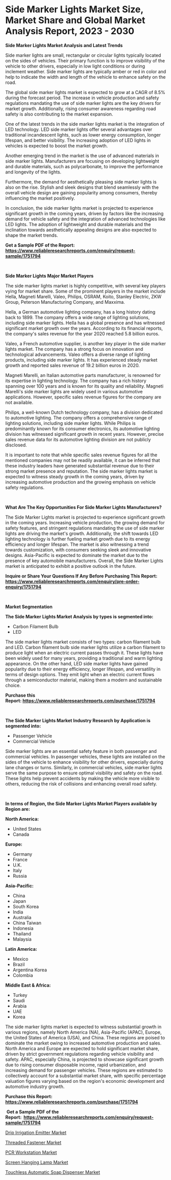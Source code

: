 <p><h1>Side Marker Lights Market Size, Market Share and Global Market Analysis Report, 2023 - 2030</h1></p><p><strong>Side Marker Lights Market Analysis and Latest Trends</strong></p>
<p><p>Side marker lights are small, rectangular or circular lights typically located on the sides of vehicles. Their primary function is to improve visibility of the vehicle to other drivers, especially in low light conditions or during inclement weather. Side marker lights are typically amber or red in color and help to indicate the width and length of the vehicle to enhance safety on the road.</p><p>The global side marker lights market is expected to grow at a CAGR of 8.5% during the forecast period. The increase in vehicle production and safety regulations mandating the use of side marker lights are the key drivers for market growth. Additionally, rising consumer awareness regarding road safety is also contributing to the market expansion.</p><p>One of the latest trends in the side marker lights market is the integration of LED technology. LED side marker lights offer several advantages over traditional incandescent lights, such as lower energy consumption, longer lifespan, and better visibility. The increasing adoption of LED lights in vehicles is expected to boost the market growth.</p><p>Another emerging trend in the market is the use of advanced materials in side marker lights. Manufacturers are focusing on developing lightweight and durable materials, such as polycarbonate, to improve the performance and longevity of the lights.</p><p>Furthermore, the demand for aesthetically pleasing side marker lights is also on the rise. Stylish and sleek designs that blend seamlessly with the overall vehicle design are gaining popularity among consumers, thereby influencing the market positively.</p><p>In conclusion, the side marker lights market is projected to experience significant growth in the coming years, driven by factors like the increasing demand for vehicle safety and the integration of advanced technologies like LED lights. The adoption of lightweight and durable materials and the inclination towards aesthetically appealing designs are also expected to shape the market trends.</p></p>
<p><strong>Get a Sample PDF of the Report:&nbsp; <a href="https://www.reliableresearchreports.com/enquiry/request-sample/1751794">https://www.reliableresearchreports.com/enquiry/request-sample/1751794</a></strong></p>
<p>&nbsp;</p>
<p><strong>Side Marker Lights Major Market Players</strong></p>
<p><p>The side marker lights market is highly competitive, with several key players vying for market share. Some of the prominent players in the market include Hella, Magneti Marelli, Valeo, Philips, OSRAM, Koito, Stanley Electric, ZKW Group, Peterson Manufacturing Company, and Maxxima.</p><p>Hella, a German automotive lighting company, has a long history dating back to 1899. The company offers a wide range of lighting solutions, including side marker lights. Hella has a global presence and has witnessed significant market growth over the years. According to its financial reports, the company's sales revenue for the year 2020 reached 5.8 billion euros.</p><p>Valeo, a French automotive supplier, is another key player in the side marker lights market. The company has a strong focus on innovation and technological advancements. Valeo offers a diverse range of lighting products, including side marker lights. It has experienced steady market growth and reported sales revenue of 19.2 billion euros in 2020.</p><p>Magneti Marelli, an Italian automotive parts manufacturer, is renowned for its expertise in lighting technology. The company has a rich history spanning over 100 years and is known for its quality and reliability. Magneti Marelli's side marker lights are widely used in various automotive applications. However, specific sales revenue figures for the company are not available.</p><p>Philips, a well-known Dutch technology company, has a division dedicated to automotive lighting. The company offers a comprehensive range of lighting solutions, including side marker lights. While Philips is predominantly known for its consumer electronics, its automotive lighting division has witnessed significant growth in recent years. However, precise sales revenue data for its automotive lighting division are not publicly disclosed.</p><p>It is important to note that while specific sales revenue figures for all the mentioned companies may not be readily available, it can be inferred that these industry leaders have generated substantial revenue due to their strong market presence and reputation. The side marker lights market is expected to witness steady growth in the coming years, driven by increasing automotive production and the growing emphasis on vehicle safety regulations.</p></p>
<p>&nbsp;</p>
<p><strong>What Are The Key Opportunities For Side Marker Lights Manufacturers?</strong></p>
<p><p>The Side Marker Lights market is projected to experience significant growth in the coming years. Increasing vehicle production, the growing demand for safety features, and stringent regulations mandating the use of side marker lights are driving the market's growth. Additionally, the shift towards LED lighting technology is further fueling market growth due to its energy efficiency and longer lifespan. The market is also witnessing a trend towards customization, with consumers seeking sleek and innovative designs. Asia-Pacific is expected to dominate the market due to the presence of key automobile manufacturers. Overall, the Side Marker Lights market is anticipated to exhibit a positive outlook in the future.</p></p>
<p><strong>Inquire or Share Your Questions If Any Before Purchasing This Report: <a href="https://www.reliableresearchreports.com/enquiry/pre-order-enquiry/1751794">https://www.reliableresearchreports.com/enquiry/pre-order-enquiry/1751794</a></strong></p>
<p>&nbsp;</p>
<p><strong>Market Segmentation</strong></p>
<p><strong>The Side Marker Lights Market Analysis by types is segmented into:</strong></p>
<p><ul><li>Carbon Filament Bulb</li><li>LED</li></ul></p>
<p><p>The side marker lights market consists of two types: carbon filament bulb and LED. Carbon filament bulb side marker lights utilize a carbon filament to produce light when an electric current passes through it. These lights have been widely used for many years, providing a traditional and warm lighting appearance. On the other hand, LED side marker lights have gained popularity due to their energy efficiency, longer lifespan, and versatility in terms of design options. They emit light when an electric current flows through a semiconductor material, making them a modern and sustainable choice.</p></p>
<p><strong>Purchase this Report:&nbsp;<a href="https://www.reliableresearchreports.com/purchase/1751794">https://www.reliableresearchreports.com/purchase/1751794</a></strong></p>
<p>&nbsp;</p>
<p><strong>The Side Marker Lights Market Industry Research by Application is segmented into:</strong></p>
<p><ul><li>Passenger Vehicle</li><li>Commercial Vehicle</li></ul></p>
<p><p>Side marker lights are an essential safety feature in both passenger and commercial vehicles. In passenger vehicles, these lights are installed on the sides of the vehicle to enhance visibility for other drivers, especially during lane changes or turns. Similarly, in commercial vehicles, side marker lights serve the same purpose to ensure optimal visibility and safety on the road. These lights help prevent accidents by making the vehicle more visible to others, reducing the risk of collisions and enhancing overall road safety.</p></p>
<p>&nbsp;</p>
<p><strong>In terms of Region, the Side Marker Lights Market Players available by Region are:</strong></p>
<p>
    <p> <strong> North America: </strong>
        <ul>
            <li>United States</li>
            <li>Canada</li>
        </ul>
        </p> 
    <p> <strong> Europe: </strong>
        <ul>
            <li>Germany</li>
            <li>France</li>
            <li>U.K.</li>
            <li>Italy</li>
            <li>Russia</li>
        </ul>
        </p> 
    <p> <strong> Asia-Pacific: </strong>
        <ul>
            <li>China</li>
            <li>Japan</li>
            <li>South Korea</li>
            <li>India</li>
            <li>Australia</li>
            <li>China Taiwan</li>
            <li>Indonesia</li>
            <li>Thailand</li>
            <li>Malaysia</li>
        </ul>
        </p> 
    <p> <strong> Latin America: </strong>
        <ul>
            <li>Mexico</li>
            <li>Brazil</li>
            <li>Argentina Korea</li>
            <li>Colombia</li>
        </ul>
        </p> 
    <p> <strong> Middle East & Africa: </strong>
        <ul>
            <li>Turkey</li>
            <li>Saudi</li>
            <li>Arabia</li>
            <li>UAE</li>
            <li>Korea</li>
        </ul>
    </p>
    </p>
<p><p>The side marker lights market is expected to witness substantial growth in various regions, namely North America (NA), Asia-Pacific (APAC), Europe, the United States of America (USA), and China. These regions are poised to dominate the market owing to increased automotive production and sales. North America and Europe are expected to hold significant market share, driven by strict government regulations regarding vehicle visibility and safety. APAC, especially China, is projected to showcase significant growth due to rising consumer disposable income, rapid urbanization, and increasing demand for passenger vehicles. These regions are estimated to collectively account for a substantial market share, with specific percentage valuation figures varying based on the region's economic development and automotive industry growth.</p></p>
<p><strong>Purchase this Report: <a href="https://www.reliableresearchreports.com/purchase/1751794">https://www.reliableresearchreports.com/purchase/1751794</a></strong></p>
<p>&nbsp;<strong>Get a Sample PDF of the Report:&nbsp;&nbsp;<a href="https://www.reliableresearchreports.com/enquiry/request-sample/1751794">https://www.reliableresearchreports.com/enquiry/request-sample/1751794</a></strong></p>
<p><strong></strong></p>
<p><p><a href="https://www.linkedin.com/pulse/drip-irrigation-emitter-market-share-amp-new-trends-analysis-q84he/">Drip Irrigation Emitter Market</a></p><p><a href="https://www.linkedin.com/pulse/threaded-fastener-market-size-share-amp-trends-analysis-report-sioqe/">Threaded Fastener Market</a></p><p><a href="https://www.linkedin.com/pulse/pcr-workstation-market-share-amp-new-trends-analysis-report-biyre/">PCR Workstation Market</a></p><p><a href="https://medium.com/@barttrantow2023/screen-hanging-lamp-market-share-evolution-and-market-growth-trends-2023-2030-4a54fecf6ec2">Screen Hanging Lamp Market</a></p><p><a href="https://medium.com/@reecebednar/touchless-automatic-soap-dispenser-market-trends-forecast-and-competitive-analysis-to-2030-9bd8226c1834">Touchless Automatic Soap Dispenser Market</a></p></p>